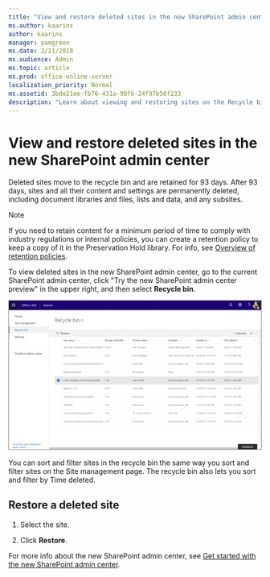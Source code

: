 ```yaml
---
title: "View and restore deleted sites in the new SharePoint admin center"
ms.author: kaarins
author: kaarins
manager: pamgreen
ms.date: 2/21/2018
ms.audience: Admin
ms.topic: article
ms.prod: office-online-server
localization_priority: Normal
ms.assetid: 3bde21ee-fb76-431a-98f6-24f97b58f233
description: "Learn about viewing and restoring sites on the Recycle bin page of the new SharePoint admin center."
---
```


# View and restore deleted sites in the new SharePoint admin center

Deleted sites move to the recycle bin and are retained for 93 days. After 93 days, sites and all their content and settings are permanently deleted, including document libraries and files, lists and data, and any subsites.
  
> [!NOTE]
> If you need to retain content for a minimum period of time to comply with industry regulations or internal policies, you can create a retention policy to keep a copy of it in the Preservation Hold library. For info, see [Overview of retention policies](https://support.office.com/article/5e377752-700d-4870-9b6d-12bfc12d2423). 
  
To view deleted sites in the new SharePoint admin center, go to the current SharePoint admin center, click "Try the new SharePoint admin center preview" in the upper right, and then select **Recycle bin**. 
  
![The recycle bin in the new SharePoint admin center](media/b195b8c7-ee2b-4a02-92cb-ed61899edd24.png)
  
You can sort and filter sites in the recycle bin the same way you sort and filter sites on the Site management page. The recycle bin also lets you sort and filter by Time deleted.
  
## Restore a deleted site

1. Select the site.
    
2. Click **Restore**.
    
For more info about the new SharePoint admin center, see [Get started with the new SharePoint admin center](get-started-with-the-new-sharepoint-admin-center-preview).
  

